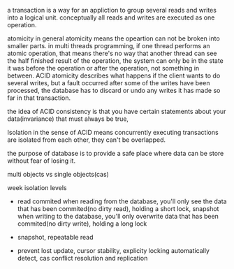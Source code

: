 a transaction is a way for an appliction to group several reads and writes into a logical unit.
conceptually all reads and writes are executed as one operation.

atomicity
in general atomicity means the opeartion can not be broken into smaller parts. in multi threads programming, if one thread performs an atomic operation, that means there's no way that another thread can see the half finished result of the operation, the system can only be in the state it was before the operation or after the operation, not something in between.
ACID atomicity describes what happens if the client wants to do several writes, but a fault occurred after some of the writes have been processed, the database has to discard or undo any writes it has made so far in that transaction.

the idea of ACID consistency is that you have certain statements about your data(invariance) that must always be true, 

Isolation in the sense of ACID means concurrently executing transactions are isolated from each other, they can't be overlapped.

the purpose of database is to provide a safe place where data can be store without fear of losing it.

multi objects vs single objects(cas)

week isolation levels
- read commited
  when reading from the database, you'll only see the data that has been commited(no dirty read), holding a short lock, snapshot
  when writing to the database, you'll only overwrite data that has been commited(no dirty write), holding a long lock

- snapshot, repeatable read
- prevent lost update, cursor stability, explicity locking
  automatically detect, cas
  conflict resolution and replication

